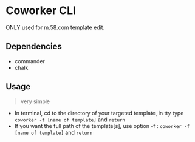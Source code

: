 # Coworker CLI
ONLY used for m.58.com template edit.

## Dependencies

- commander
- chalk

## Usage
>  very simple

- In terminal, cd to the directory of your targeted template, in tty type `coworker -t [name of template]` and `return`
- If you want the full path of the template[s], use option -f : `coworker -f [name of template]` and `return`
